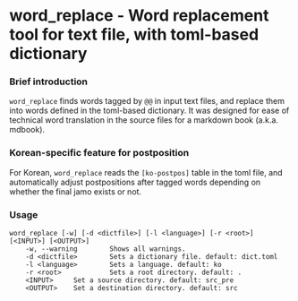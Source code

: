 # word_replace - Word replacement tool for text file, with toml-based dictionary

### Brief introduction
`word_replace` finds words tagged by `@@` in input text files, and
replace them into words defined in the toml-based dictionary.
It was designed for ease of technical word translation in the source files
for a markdown book (a.k.a. mdbook).

### Korean-specific feature for postposition
For Korean, `word_replace` reads the `[ko-postpos]` table in the toml file,
and automatically adjust postpositions after tagged words depending on
whether the final jamo exists or not.

### Usage
```
word_replace [-w] [-d <dictfile>] [-l <language>] [-r <root>] [<INPUT>] [<OUTPUT>]
    -w, --warning        Shows all warnings.
    -d <dictfile>        Sets a dictionary file. default: dict.toml
    -l <language>        Sets a language. default: ko
    -r <root>            Sets a root directory. default: .
    <INPUT>     Set a source directory. default: src_pre
    <OUTPUT>    Set a destination directory. default: src
```

